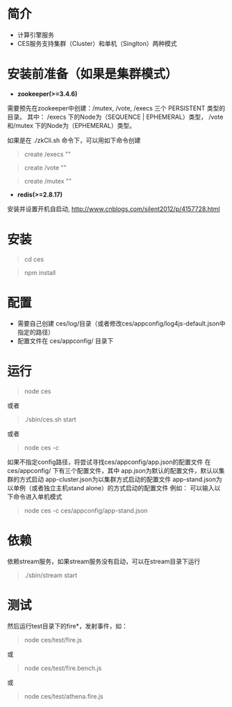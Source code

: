 # 简介

* 计算引擎服务
* CES服务支持集群（Cluster）和单机（Singlton）两种模式

# 安装前准备（如果是集群模式）

* **zookeeper(>=3.4.6)**

需要预先在zookeeper中创建：/mutex, /vote, /execs 三个 PERSISTENT 类型的目录。
其中：
/execs 下的Node为（SEQUENCE | EPHEMERAL）类型，
/vote和/mutex 下的Node为（EPHEMERAL）类型。

如果是在 ./zkCli.sh 命令下，可以用如下命令创建

> create /execs ""

> create /vote ""

> create /mutex ""

* **redis(>=2.8.17)**

安装并设置开机自启动, http://www.cnblogs.com/silent2012/p/4157728.html

# 安装

> cd ces

> npm install

# 配置

* 需要自己创建 ces/log/目录（或者修改ces/appconfig/log4js-default.json中指定的路径）
* 配置文件在 ces/appconfig/ 目录下

# 运行

> node ces

或者

> ./sbin/ces.sh start

或者

> node ces -c <your app_config.json path>

如果不指定config路径，将尝试寻找ces/appconfig/app.json的配置文件
在ces/appconfig/ 下有三个配置文件，其中
app.json为默认的配置文件，默认以集群的方式启动
app-cluster.json为以集群方式启动的配置文件
app-stand.json为以单例（或者独立主机stand alone）的方式启动的配置文件
例如：
可以输入以下命令进入单机模式

> node ces -c ces/appconfig/app-stand.json

# 依赖

依赖stream服务，如果stream服务没有启动，可以在stream目录下运行

> ./sbin/stream start

# 测试

然后运行test目录下的fire*，发射事件，如：

> node ces/test/fire.js

或

> node ces/test/fire.bench.js

或

> node ces/test/athena.fire.js
